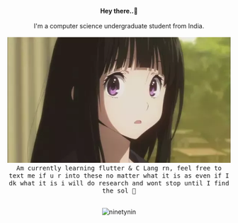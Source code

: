 <p align ="center">
<b>Hey there..👋</b>
<br>
<br>
I'm a computer science undergraduate student from India.
<br>
<br>
<img src="images/1withbg.webp/" />
<br>
<!--align the below para to the center-->
<samp>
Am currently learning flutter & C Lang rn, feel free to text me if u r into these no matter what it is as even if I dk what it is i will do research and wont stop until I find the sol 🙂</samp>
<br>
<br>
<p align="center"> <img src="https://komarev.com/ghpvc/?username=ninetynin" alt="ninetynin" /> </p> 
</p>